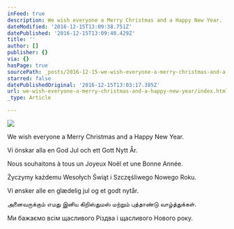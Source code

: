 ```yaml
---
inFeed: true
description: We wish everyone a Merry Christmas and a Happy New Year.
dateModified: '2016-12-15T13:09:38.751Z'
datePublished: '2016-12-15T13:09:40.429Z'
title: ''
author: []
publisher: {}
via: {}
hasPage: true
sourcePath: _posts/2016-12-15-we-wish-everyone-a-merry-christmas-and-a-happy-new-year.md
starred: false
datePublishedOriginal: '2016-12-15T13:03:17.385Z'
url: we-wish-everyone-a-merry-christmas-and-a-happy-new-year/index.html
_type: Article

---
```

![](https://the-grid-user-content.s3-us-west-2.amazonaws.com/db2c62ce-7cb7-4212-9efe-6e1a1ae97688.jpg)

We wish everyone a Merry Christmas and a Happy New Year.

Vi önskar alla en God Jul och ett Gott Nytt År.

Nous souhaitons à tous un Joyeux Noël et une Bonne Année.

Życzymy każdemu Wesołych Świąt i Szczęśliwego Nowego Roku.

Vi ønsker alle en glædelig jul og et godt nytår.

அனைவருக்கும் எமது இனிய கிறிஸ்துமஸ் மற்றும் புத்தாண்டு வாழ்த்துக்கள்.

Ми бажаємо всім щасливого Різдва і щасливого Нового року.